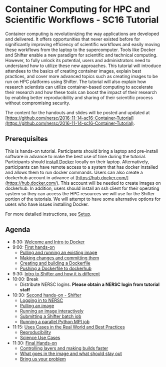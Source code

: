 # Container Computing for HPC and Scientific Workflows - SC16 Tutorial

Container computing is revolutionizing the way applications are developed and delivered.  It offers opportunities that never existed before for significantly improving efficiency of scientific workflows and easily moving these workflows from the laptop to the supercomputer.  Tools like Docker and Shifter enable a new paradigm for scientific and technical computing.  However, to fully unlock its potential, users and administrators need to understand how to utilize these new approaches.  This tutorial will introduce attendees to the basics of creating container images, explain best practices, and cover more advanced topics such as creating images to be run on HPC platforms using Shifter.  The tutorial will also explain how research scientists can utilize container-based computing to accelerate their research and how these tools can boost the impact of their research by enabling better reproducibility and sharing of their scientific process without compromising security.  

The content for the handouts and slides will be posted and updated at [https://github.com/nersc/2016-11-14-sc16-Container-Tutorial](https://github.com/nersc/2016-11-14-sc16-Container-Tutorial).

## Prerequisites

This is hands-on tutorial.  Participants should bring a laptop and pre-install software in advance to make the best use of time during the tutorial.  Participants should [install Docker](https://docs.docker.com/) locally on their laptop.  Alternatively, participants can have remote access to a system that has docker installed and allows them to run docker commands.  Users can also create a dockerhub account in advance at [https://hub.docker.com/](https://hub.docker.com/).  This account will be needed to create images on dockerhub.  In addition, users should install an ssh client for their operating system so they can access the HPC resources we will use for the Shifter portion of the tutorials.  We will attempt to have some alternative options for users who have issues installing Docker.

For more detailed instructions, see [Setup](setup.md).

## Agenda

- 8:30: [Welcome and Intro to Docker](00-intro.md)
- 9:00: [First hands-on](01-hands-on.md)
    - [Pulling and running an existing image](01-hands-on.md#pulling-and-running-an-existing-image)
    - [Making changes and committing them](01-hands-on.md#making-changes-and-committing-them)
    - [Creating and building a Dockerfile](01-hands-on.md#creating-and-building-a-dockerfile)
    - [Pushing a Dockerfile to dockerhub](01-hands-on.md#pushing-a-dockerfile-to-dockerhub)
- 9:30: [Intro to Shifter and how it is different](02-shifter.md)
- 10:00: Break
    - Distribute NERSC logins. **Please obtain a NERSC login from tutorial staff**
- 10:30: [Second hands-on - Shifter](03-hands-on.md)
    - [Logging in to NERSC](03-hands-on.md#logging-in-to-nersc)
    - [Pulling an image](03-hands-on.md#pulling-an-image)
    - [Running an image interactively](03-hands-on.md#running-an-image-interactively)
    - [Submitting a Shifter batch job](03-hands-on.md#submitting-a-shifter-batch-job)
    - [Running a parallel Python MPI job](03-hands-on.md#running-a-parallel-python-mpi-job)
- 11:15: [Uses Cases in the Real World and Best Practices](04-use-cases.md)
    - [Reproducibility](04-use-cases.md#reproducibility)
    - [Science Use Cases](04-use-cases.md#lhc-astronomy)
- 11:30: [Final Hands-on](05-hands-on.md)
    - [Controlling layers and making builds faster](05-hands-on.d#controlling-layers-and-making-builds-faster)
    - [What goes in the image and what should stay out](05-hands-on.md#what-goes-in-the-image-and-what-should-stay-out)
    - [Bring us your problem](05-hands-on.md#bring-us-your-problem)
